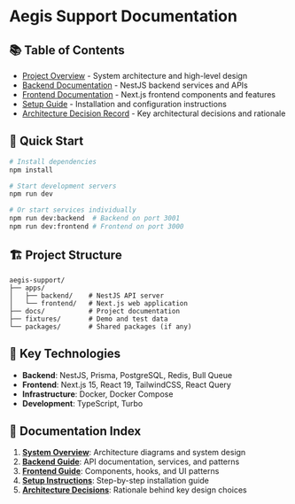 # Aegis Support Documentation

## 📚 Table of Contents

- [Project Overview](./OVERVIEW.md) - System architecture and high-level design
- [Backend Documentation](./BACKEND.md) - NestJS backend services and APIs
- [Frontend Documentation](./FRONTEND.md) - Next.js frontend components and features
- [Setup Guide](./SETUP.md) - Installation and configuration instructions
- [Architecture Decision Record](./ADR.md) - Key architectural decisions and rationale

## 🚀 Quick Start

```bash
# Install dependencies
npm install

# Start development servers
npm run dev

# Or start services individually
npm run dev:backend  # Backend on port 3001
npm run dev:frontend # Frontend on port 3000
```

## 🏗️ Project Structure

```
aegis-support/
├── apps/
│   ├── backend/    # NestJS API server
│   └── frontend/   # Next.js web application
├── docs/           # Project documentation
├── fixtures/       # Demo and test data
└── packages/       # Shared packages (if any)
```

## 🔧 Key Technologies

- **Backend**: NestJS, Prisma, PostgreSQL, Redis, Bull Queue
- **Frontend**: Next.js 15, React 19, TailwindCSS, React Query
- **Infrastructure**: Docker, Docker Compose
- **Development**: TypeScript, Turbo

## 📖 Documentation Index

1. **[System Overview](./OVERVIEW.md)**: Architecture diagrams and system design
2. **[Backend Guide](./BACKEND.md)**: API documentation, services, and patterns
3. **[Frontend Guide](./FRONTEND.md)**: Components, hooks, and UI patterns
4. **[Setup Instructions](./SETUP.md)**: Step-by-step installation guide
5. **[Architecture Decisions](./ADR.md)**: Rationale behind key design choices